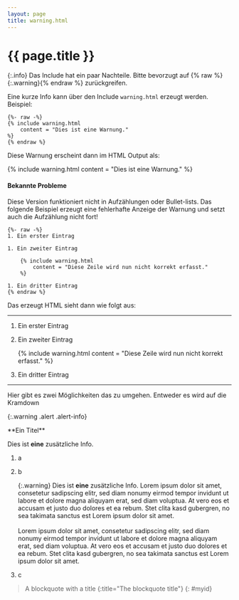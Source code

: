 ```yaml
---
layout: page
title: warning.html
---
```

# {{ page.title }}

{:.info}
Das Include hat ein paar Nachteile. Bitte bevorzugt auf {% raw %}{:.warning}{% endraw %} zurückgreifen.

Eine kurze Info kann über den Include `warning.html` erzeugt werden. Beispiel:

```
{%- raw -%}
{% include warning.html 
	content = "Dies ist eine Warnung."
%}
{% endraw %}
```

Diese Warnung erscheint dann im HTML Output als:

{% include warning.html 
	content = "Dies ist eine Warnung."
%}

#### Bekannte Probleme

Diese Version funktioniert nicht in Aufzählungen oder Bullet-lists. Das folgende Beispiel erzeugt eine fehlerhafte Anzeige der Warnung und setzt auch die Aufzählung nicht fort!

```
{%- raw -%}
1. Ein erster Eintrag

1. Ein zweiter Eintrag

	{% include warning.html 
		content = "Diese Zeile wird nun nicht korrekt erfasst."
	%}

1. Ein dritter Eintrag
{% endraw %}
```

Das erzeugt HTML sieht dann wie folgt aus:

----

1. Ein erster Eintrag

1. Ein zweiter Eintrag

	{% include warning.html 
		content = "Diese Zeile wird nun nicht korrekt erfasst."
	%}

1. Ein dritter Eintrag

----

Hier gibt es zwei Möglichkeiten das zu umgehen. Entweder es wird auf die Kramdown

{:.warning .alert .alert-info}
<div markdown="1">
**Ein Titel**

Dies ist **eine** zusätzliche Info.
</div>

1. a

1. b

	{:.warning}
	Dies ist **eine** zusätzliche Info. Lorem ipsum dolor sit amet, consetetur sadipscing elitr, sed diam nonumy eirmod tempor invidunt ut labore et dolore magna aliquyam erat, sed diam voluptua. At vero eos et accusam et justo duo dolores et ea rebum. Stet clita kasd gubergren, no sea takimata sanctus est Lorem ipsum dolor sit amet.<br><br>
	Lorem ipsum dolor sit amet, consetetur sadipscing elitr, sed diam nonumy eirmod tempor invidunt ut labore et dolore magna aliquyam erat, sed diam voluptua. At vero eos et accusam et justo duo dolores et ea rebum. Stet clita kasd gubergren, no sea takimata sanctus est Lorem ipsum dolor sit amet.

1. c

> A blockquote with a title
{:title="The blockquote title"}
{: #myid}
